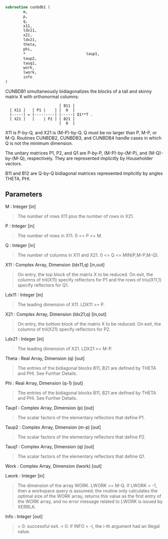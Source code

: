 ```fortran
subroutine cunbdb1 (
		m,
		p,
		q,
		x11,
		ldx11,
		x21,
		ldx21,
		theta,
		phi,
		*                           taup1,
		taup2,
		tauq1,
		work,
		lwork,
		info
)
```

 CUNBDB1 simultaneously bidiagonalizes the blocks of a tall and skinny
 matrix X with orthonormal columns:

                            [ B11 ]
      [ X11 ]   [ P1 |    ] [  0  ]
      [-----] = [---------] [-----] Q1**T .
      [ X21 ]   [    | P2 ] [ B21 ]
                            [  0  ]

 X11 is P-by-Q, and X21 is (M-P)-by-Q. Q must be no larger than P,
 M-P, or M-Q. Routines CUNBDB2, CUNBDB3, and CUNBDB4 handle cases in
 which Q is not the minimum dimension.

 The unitary matrices P1, P2, and Q1 are P-by-P, (M-P)-by-(M-P),
 and (M-Q)-by-(M-Q), respectively. They are represented implicitly by
 Householder vectors.

 B11 and B12 are Q-by-Q bidiagonal matrices represented implicitly by
 angles THETA, PHI.


## Parameters
M : Integer [in]
> The number of rows X11 plus the number of rows in X21.

P : Integer [in]
> The number of rows in X11. 0 <= P <= M.

Q : Integer [in]
> The number of columns in X11 and X21. 0 <= Q <=
> MIN(P,M-P,M-Q).

X11 : Complex Array, Dimension (ldx11,q) [in,out]
> On entry, the top block of the matrix X to be reduced. On
> exit, the columns of tril(X11) specify reflectors for P1 and
> the rows of triu(X11,1) specify reflectors for Q1.

Ldx11 : Integer [in]
> The leading dimension of X11. LDX11 >= P.

X21 : Complex Array, Dimension (ldx21,q) [in,out]
> On entry, the bottom block of the matrix X to be reduced. On
> exit, the columns of tril(X21) specify reflectors for P2.

Ldx21 : Integer [in]
> The leading dimension of X21. LDX21 >= M-P.

Theta : Real Array, Dimension (q) [out]
> The entries of the bidiagonal blocks B11, B21 are defined by
> THETA and PHI. See Further Details.

Phi : Real Array, Dimension (q-1) [out]
> The entries of the bidiagonal blocks B11, B21 are defined by
> THETA and PHI. See Further Details.

Taup1 : Complex Array, Dimension (p) [out]
> The scalar factors of the elementary reflectors that define
> P1.

Taup2 : Complex Array, Dimension (m-p) [out]
> The scalar factors of the elementary reflectors that define
> P2.

Tauq1 : Complex Array, Dimension (q) [out]
> The scalar factors of the elementary reflectors that define
> Q1.

Work : Complex Array, Dimension (lwork) [out]

Lwork : Integer [in]
> The dimension of the array WORK. LWORK >= M-Q.
> If LWORK = -1, then a workspace query is assumed; the routine
> only calculates the optimal size of the WORK array, returns
> this value as the first entry of the WORK array, and no error
> message related to LWORK is issued by XERBLA.

Info : Integer [out]
> = 0:  successful exit.
> < 0:  if INFO = -i, the i-th argument had an illegal value.

